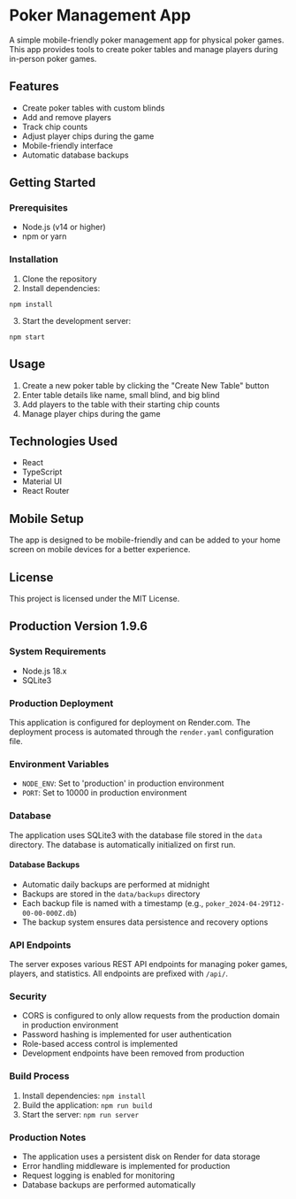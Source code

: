 # Poker Management App

A simple mobile-friendly poker management app for physical poker games. This app provides tools to create poker tables and manage players during in-person poker games.

## Features

- Create poker tables with custom blinds
- Add and remove players
- Track chip counts
- Adjust player chips during the game
- Mobile-friendly interface
- Automatic database backups

## Getting Started

### Prerequisites

- Node.js (v14 or higher)
- npm or yarn

### Installation

1. Clone the repository
2. Install dependencies:
```
npm install
```
3. Start the development server:
```
npm start
```

## Usage

1. Create a new poker table by clicking the "Create New Table" button
2. Enter table details like name, small blind, and big blind
3. Add players to the table with their starting chip counts
4. Manage player chips during the game

## Technologies Used

- React
- TypeScript
- Material UI
- React Router

## Mobile Setup

The app is designed to be mobile-friendly and can be added to your home screen on mobile devices for a better experience.

## License

This project is licensed under the MIT License.

## Production Version 1.9.6

### System Requirements
- Node.js 18.x
- SQLite3

### Production Deployment
This application is configured for deployment on Render.com. The deployment process is automated through the `render.yaml` configuration file.

### Environment Variables
- `NODE_ENV`: Set to 'production' in production environment
- `PORT`: Set to 10000 in production environment

### Database
The application uses SQLite3 with the database file stored in the `data` directory. The database is automatically initialized on first run.

#### Database Backups
- Automatic daily backups are performed at midnight
- Backups are stored in the `data/backups` directory
- Each backup file is named with a timestamp (e.g., `poker_2024-04-29T12-00-00-000Z.db`)
- The backup system ensures data persistence and recovery options

### API Endpoints
The server exposes various REST API endpoints for managing poker games, players, and statistics. All endpoints are prefixed with `/api/`.

### Security
- CORS is configured to only allow requests from the production domain in production environment
- Password hashing is implemented for user authentication
- Role-based access control is implemented
- Development endpoints have been removed from production

### Build Process
1. Install dependencies: `npm install`
2. Build the application: `npm run build`
3. Start the server: `npm run server`

### Production Notes
- The application uses a persistent disk on Render for data storage
- Error handling middleware is implemented for production
- Request logging is enabled for monitoring
- Database backups are performed automatically
